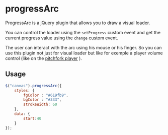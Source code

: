 # progressArc

ProgressArc is a jQuery plugin that allows you to draw a visual loader.

You can control the loader using the `setProgress` custom event and get the current progress value using the `change` custom event.

The user can interact with the arc using his mouse or his finger. So you can use this plugin not just for visual loader but like for exemple a player volume control (like on the [pitchfork player](http://pitchfork.com/) ).

## Usage

```js
$("canvas").progressArc({
    styles: {
        fgColor : "#619fb9",
        bgColor : "#333",
        strokeWidth: 60
    },
    data: {
        start:40
    }
});

```

